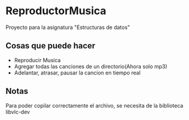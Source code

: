 # ReproductorMusica
Proyecto para la asignatura "Estructuras de datos"
## Cosas que puede hacer
* Reproducir Musica
* Agregar todas las canciones de un directorio(Ahora solo mp3)
* Adelantar, atrasar, pausar la cancion en tiempo real
## Notas
Para poder copilar correctamente el archivo, se necesita de la biblioteca
libvlc-dev
